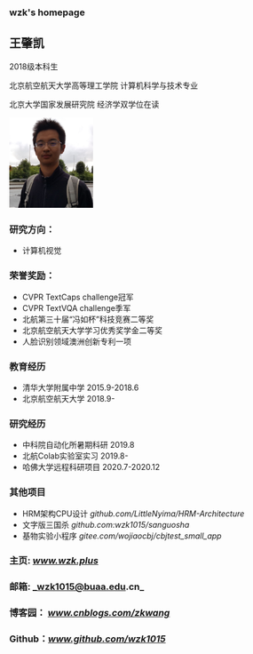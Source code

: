 ### wzk's homepage


## **王肇凯**

2018级本科生

北京航空航天大学高等理工学院 计算机科学与技术专业

北京大学国家发展研究院 经济学双学位在读


<img src="/photo.png" width="30%">

### 研究方向：
- 计算机视觉

### 荣誉奖励：
- CVPR TextCaps challenge冠军
- CVPR TextVQA challenge季军
- 北航第三十届“冯如杯”科技竞赛二等奖
- 北京航空航天大学学习优秀奖学金二等奖
- 人脸识别领域澳洲创新专利一项

### 教育经历
- 清华大学附属中学 2015.9-2018.6
- 北京航空航天大学 2018.9-

### 研究经历
- 中科院自动化所暑期科研 2019.8
- 北航Colab实验室实习   2019.8-
- 哈佛大学远程科研项目   2020.7-2020.12

### 其他项目
- HRM架构CPU设计 _github.com/LittleNyima/HRM-Architecture_
- 文字版三国杀    _github.com:wzk1015/sanguosha_
- 基物实验小程序  _gitee.com/wojiaocbj/cbjtest_small_app_

### 主页:   _www.wzk.plus_
### 邮箱:   _wzk1015@buaa.edu.cn_
### 博客园： _www.cnblogs.com/zkwang_
### Github：_www.github.com/wzk1015_

